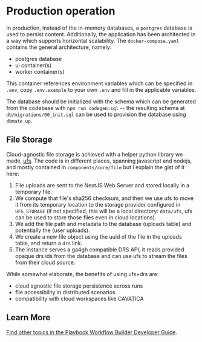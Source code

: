 # Production operation

In production, instead of the in-memory databases, a `postgres` database is used to persist content. Additionally, the application has been architected in a way which supports horizontal scalability. The `docker-compose.yaml` contains the general architecture, namely:

- postgres database
- ui container(s)
- worker container(s)

This container references environment variables which can be specified in `.env`, copy `.env.example` to your own `.env` and fill in the applicable variables.

The database should be initialized with the schema which can be generated from the codebase with `npm run codegen:sql` -- the resulting schema at `db/migrations/00_init.sql` can be used to provision the database using `dbmate up`.

## File Storage

Cloud-agnostic file storage is achieved with a helper python library we made, [ufs](https://github.com/maayanlab/ufs). The code is in different places, spanning javascript and nodejs, and mostly contained in `components/core/file` but I explain the gist of it here:

1. File uploads are sent to the NextJS Web Server and stored locally in a temporary file.
2. We compute that file's sha256 checksum, and then we use ufs to move it from its temporary location to the storage provider configured in `UFS_STORAGE` (if not specified, this will be a local directory: `data/ufs`, ufs can be used to store those files even in cloud locations).
3. We add the file path and metadata to the database (uploads table) and potentially the (user uploads).
4. We create a new file object using the uuid of the file in the uploads table, and return a `drs` link.
5. The instance serves a ga4gh compatible DRS API, it reads provided opaque drs ids from the database and can use ufs to stream the files from their cloud source.

While somewhat elaborate, the benefits of using ufs+drs are:
- cloud agnostic file storage persistence across runs
- file accessibility in distributed scenarios
- compatibility with cloud workspaces like CAVATICA

## Learn More

[Find other topics in the Playbook Workflow Builder Developer Guide](./index.md).
